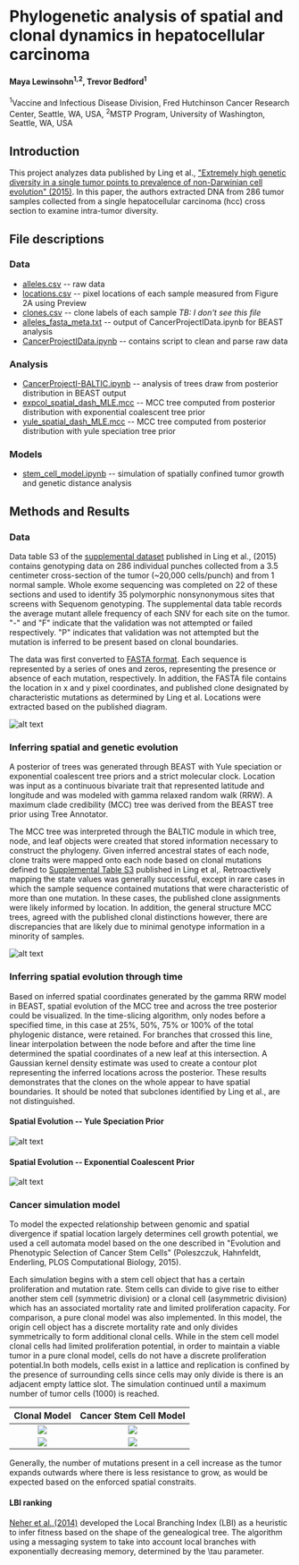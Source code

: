 # Phylogenetic analysis of spatial and clonal dynamics in hepatocellular carcinoma

#### Maya Lewinsohn<sup>1,2</sup>, Trevor Bedford<sup>1</sup>

<sup>1</sup>Vaccine and Infectious Disease Division, Fred Hutchinson Cancer Research Center, Seattle, WA, USA, <sup>2</sup>MSTP Program, University of Washington, Seattle, WA, USA

## Introduction

This project analyzes data published by Ling et al., ["Extremely high genetic diversity in a single tumor points to prevalence of non-Darwinian cell evolution" (2015)](http://www.pnas.org/content/112/47/E6496.full). In this paper, the authors extracted DNA from 286 tumor samples collected from a single hepatocellular carcinoma (hcc) cross section to examine intra-tumor diversity.
## File descriptions

### Data

* [alleles.csv](data/alleles.csv) -- raw data
* [locations.csv](data/locations.csv) -- pixel locations of each sample measured from Figure 2A using Preview
* [clones.csv](data/clones.csv) -- clone labels of each sample *TB: I don't see this file*
* [alleles_fasta_meta.txt](data/alleles_fasta_meta.txt) -- output of CancerProjectIData.ipynb for BEAST analysis
* [CancerProjectIData.ipynb](data/CancerProjectIData.ipynb) -- contains script to clean and parse raw data

### Analysis

* [CancerProjectI-BALTIC.ipynb](CancerProjectI-BALTIC.ipynb) -- analysis of trees draw from posterior distribution in BEAST output
* [expcol_spatial_dash_MLE.mcc](expcol_spatial_dash_MLE.mcc) -- MCC tree computed from posterior distribution with exponential coalescent tree prior
* [yule_spatial_dash_MLE.mcc](expcol_spatial_dash_MLE.mcc) -- MCC tree computed from posterior distribution with yule speciation tree prior

### Models

* [stem_cell_model.ipynb](stem_cell_model.ipynb) -- simulation of spatially confined tumor growth and genetic distance analysis 

## Methods and Results

### Data
Data table S3 of the [supplemental dataset](http://www.pnas.org/content/112/47/E6496.abstract?tab=ds) published in Ling et al., (2015)  contains genotyping data on 286 individual punches collected from a 3.5 centimeter cross-section of the tumor (~20,000 cells/punch) and from 1 normal sample. Whole exome sequencing was completed on 22 of these sections and used to identify 35 polymorphic nonsynonymous sites that screens with Sequenom genotyping. The supplemental data table records the average mutant allele frequency of each SNV for each site on the tumor. "-" and "F" indicate that the validation was not attempted or failed respectively. "P" indicates that validation was not attempted but the mutation is inferred to be present based on clonal boundaries. 

The data was first converted to [FASTA format](data/alleles_fasta_meta.txt). Each sequence is represented by a series of ones and zeros, representing the presence or absence of each mutation, respectively. In addition, the FASTA file contains the location in x and y pixel coordinates, and published clone designated by characteristic mutations as determined by Ling et al. Locations were extracted based on the published diagram. 

![alt text](figures/mutation_clone_map.PNG "Published Clone Map")

### Inferring spatial and genetic evolution 

A posterior of trees was generated through BEAST with Yule speciation or exponential coalescent tree priors and a strict molecular clock. Location was input as a continuous bivariate trait that represented latitude and longitude and was modeled with gamma relaxed random walk (RRW). A maximum clade credibility (MCC) tree was derived from the BEAST tree prior using Tree Annotator. 

The MCC tree was interpreted through the BALTIC module in which tree, node, and leaf objects were created that stored information necessary to construct the phylogeny. Given inferred ancestral states of each node, clone traits were mapped onto each node based on clonal mutations defined to [Supplemental Table S3](http://www.pnas.org/content/112/47/E6496.abstract?tab=ds) published in Ling et al,. Retroactively mapping the state values was generally successful, except in rare cases in which the sample sequence contained mutations that were characteristic of more than one mutation. In these cases, the published clone assignments were likely informed by location. In addition, the general structure MCC trees, agreed with the published clonal distinctions however, there are discrepancies that are likely due to minimal genotype information in a minority of samples.

![alt text](figures/yule_expcol_unrootedTree.png)

### Inferring spatial evolution through time
Based on inferred spatial coordinates generated by the gamma RRW model in BEAST, spatial evolution of the MCC tree and across the tree posterior could be visualized. In the time-slicing algorithm, only nodes before a specified time, in this case at 25%, 50%, 75% or 100% of the total phylogenic distance, were retained. For branches that crossed this line, linear interpolation between the node before and after the time line determined the spatial coordinates of a new leaf at this intersection. A Gaussian kernel density estimate was used to create a contour plot representing the inferred locations across the posterior. These results demonstrates that the clones on the whole appear to have spatial boundaries. It should be noted that subclones identified by Ling et al., are not distinguished. 

#### Spatial Evolution -- Yule Speciation Prior
![alt text](figures/yule_kde_contour_MCC.png "Spatial Evolution, Yule Speciation Prior") 

#### Spatial Evolution -- Exponential Coalescent Prior
![alt text](figures/expcol_kde_contour_MCC.png "Spatial Evolution, Exponential Coalescent Prior")

### Cancer simulation model

To model the expected relationship between genomic and spatial divergence if spatial location largely determines cell growth potential,  we used a cell automata model based on the one described in "Evolution and Phenotypic Selection of Cancer Stem Cells" (Poleszczuk, Hahnfeldt, Enderling, PLOS Computational Biology, 2015). 

Each simulation begins with a stem cell object that has a certain proliferation and mutation rate. Stem cells can divide to give rise to either another stem cell (symmetric division) or a clonal cell (asymmetric division) which has an associated mortality rate and limited proliferation capacity. For comparison, a pure clonal model was also implemented. In this model, the origin cell object has a discrete mortality rate and only divides symmetrically to form additional clonal cells. While in the stem cell model clonal cells had limited proliferation potential, in order to maintain a viable tumor in a pure clonal model, cells do not have a discrete proliferation potential.In both models, cells exist in a lattice and replication is confined by the presence of surrounding cells since cells may only divide is there is an adjacent empty lattice slot. The simulation continued until a maximum number of tumor cells (1000) is reached. 

Clonal Model                                   |  Cancer Stem Cell Model
:---------------------------------------------:|:-----------------------------------------------:
![](figures/simultation_genealogy_tree_CC.png) |  ![](figures/simultation_genealogy_tree_CC.png)
![](figures/CCsimultation_alive_cells.png)     |  ![](figures/CCsimultation_alive_cells.png)

Generally, the number of mutations present in a cell increase as the tumor expands outwards where there is less resistance to grow, as would be expected based on the enforced spatial constraits. 

#### LBI ranking

[Neher et al.,(2014)](https://www.ncbi.nlm.nih.gov/pmc/articles/PMC4227306/) developed the Local Branching Index (LBI) as a heuristic to infer fitness based on the shape of the genealogical tree. The algorithm using a messaging system to take into account local branches with exponentially decreasing memory, determined by the \tau parameter. 





